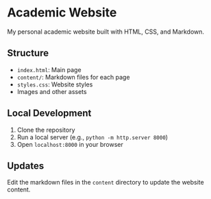 # Academic Website

My personal academic website built with HTML, CSS, and Markdown.

## Structure
- `index.html`: Main page
- `content/`: Markdown files for each page
- `styles.css`: Website styles
- Images and other assets

## Local Development
1. Clone the repository
2. Run a local server (e.g., `python -m http.server 8000`)
3. Open `localhost:8000` in your browser

## Updates
Edit the markdown files in the `content` directory to update the website content. 